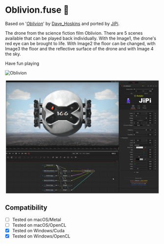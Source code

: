 Oblivion.fuse :space_invader:
===========

Based on '_[Oblivion](https://www.shadertoy.com/view/XtfXDN)_' by [Dave_Hoskins](https://www.shadertoy.com/user/Dave_Hoskins) and ported by [JiPi](../../Site/Profiles/JiPi.md).

The drone from the science fiction film Oblivion. There are 5 scenes available that can be played back individually. With the Image1, the drone's red eye can be brought to life. With Image2 the floor can be changed, with Image3 the floor and the reflective surface of the drone and with Image 4 the sky.

Have fun playing

![Oblivion](https://user-images.githubusercontent.com/78935215/123615732-e0082b80-d805-11eb-9511-eefaadecb8be.gif)




[![Oblivion](Oblivion.png)](Oblivion.fuse)



## Compatibility
- [ ] Tested on macOS/Metal
- [ ] Tested on macOS/OpenCL
- [x] Tested on Windows/Cuda
- [x] Tested on Windows/OpenCL
